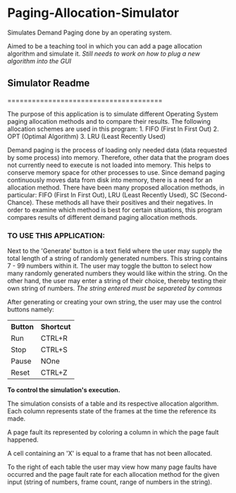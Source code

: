 Paging-Allocation-Simulator
===========================

Simulates Demand Paging done by an operating system.

Aimed to be a teaching tool in which you can add a page allocation algorithm and simulate it.
*Still needs to work on how to plug a new algorithm into the GUI*




## Simulator Readme
======================================

The purpose of this application is to simulate different Operating System
paging allocation methods and to compare their results. The following allocation
schemes are used in this program:
    1. FIFO (First In First Out)
    2. OPT (Optimal Algorithm)
    3. LRU (Least Recently Used)

Demand paging is the process of loading only needed data (data requested by some process)
into memory. Therefore, other data that the program does not currently need to execute is
not loaded into memory. This helps to conserve memory space for other processes to use. Since
demand paging continuously moves data from disk into memory, there is a need for an allocation
method. There have been many proposed allocation methods, in particular: FIFO (First In
First Out), LRU (Least Recently Used), SC (Second-Chance). These methods all have their
positives and their negatives. In order to examine which method is best for certain situations,
this program compares results of different demand paging allocation methods.


### TO USE THIS APPLICATION:

Next to the 'Generate' button is a text field where the user may supply the total length of
a string of randomly generated numbers. This string contains 7 - 99 numbers within it. The user
may toggle the button to select how many randomly generated numbers they would like within the
string. On the other hand, the user may enter a string of their choice, thereby testing their
own string of numbers. *The string entered must be separeted by commas*

After generating or creating your own string, the user may use the control buttons namely:

<table>
<tr>
<th>Button</th>
<th>Shortcut</th>
</tr>
<tr>
<td>Run</td>
<td>CTRL+R</td>
</tr>
<tr>
<td>Stop</td>
<td>CTRL+S</td>
</tr>
<tr>
<td>Pause</td>
<td>NOne</td>
</tr>
<tr>
<td>Reset</td>
<td>CTRL+Z</td>
</tr>
</table>

**To control the simulation's execution.**

The simulation consists of a table and its respective allocation algorithm. Each column represents 
state of the frames at the time the reference its made.

A page fault its represented by coloring a column in which the page fault happened. 

A cell containing an 'X' is equal to a frame that has not been allocated.
 
To the right of each table the user may view how many page faults have occurred and the page
fault rate for each allocation method for the given input (string of numbers, frame count,
range of numbers in the string).
